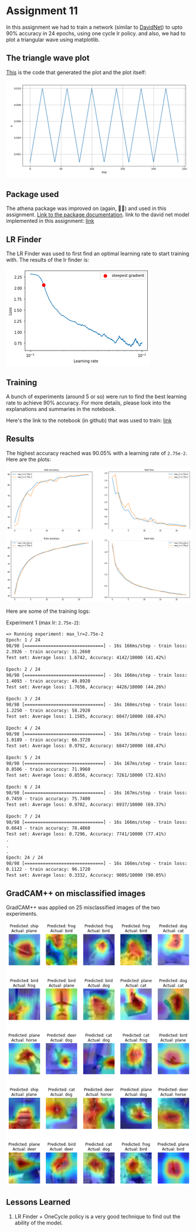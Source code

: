 # Assignment 11

In this assignment we had to train a network (similar to [DavidNet](https://github.com/davidcpage/cifar10-fast/tree/d31ad8d393dd75147b65f261dbf78670a97e48a8)) to upto 90% accuracy in 24 epochs, using one cycle lr policy. and also, we had to plot a triangular wave using matplotlib.

## The triangle wave plot
[This](./triangle-wave-plot.py) is the code that generated the plot and the plot itself:

![triangle-wave](./images/triangle-wave.png)

## Package used

The athena package was improved on (again, 🤦‍♂️) and used in this assignment. [Link to the package documentation](https://firekind.github.io/athena).
link to the david net model implemented in this assignment: [link](https://github.com/firekind/athena/blob/98cc8c6b0cccf653a4a980cfdac73bc229836072/athena/models/davidnet.py)

## LR Finder
The LR Finder was used to first find an optimal learning rate to start training with. The results of the lr finder is:

![lr finder](./images/lr-finder.png)

## Training
A bunch of experiments (around 5 or so) were run to find the best learning rate to achieve 90% accuracy. For more details, please look into the explanations and summaries in the notebook.

Here's the link to the notebook (in github) that was used to train: [link](./assignment.ipynb)

## Results
The highest accuracy reached was 90.05% with a learning rate of `2.75e-2`.
Here are the plots:

![plot](images/exp3-res.png)

Here are some of the training logs:

Experiment 1 (max lr: `2.75e-2`):

```
=> Running experiment: max_lr=2.75e-2
Epoch: 1 / 24
98/98 [==============================] - 16s 166ms/step - train loss: 2.3926 - train accuracy: 31.2660
Test set: Average loss: 1.6742, Accuracy: 4142/10000 (41.42%)

Epoch: 2 / 24
98/98 [==============================] - 16s 166ms/step - train loss: 1.4093 - train accuracy: 49.8920
Test set: Average loss: 1.7656, Accuracy: 4426/10000 (44.26%)

Epoch: 3 / 24
98/98 [==============================] - 16s 166ms/step - train loss: 1.2250 - train accuracy: 58.2920
Test set: Average loss: 1.1585, Accuracy: 6047/10000 (60.47%)

Epoch: 4 / 24
98/98 [==============================] - 16s 167ms/step - train loss: 1.0189 - train accuracy: 66.3720
Test set: Average loss: 0.9792, Accuracy: 6847/10000 (68.47%)

Epoch: 5 / 24
98/98 [==============================] - 16s 167ms/step - train loss: 0.8506 - train accuracy: 71.9960
Test set: Average loss: 0.8556, Accuracy: 7261/10000 (72.61%)

Epoch: 6 / 24
98/98 [==============================] - 16s 167ms/step - train loss: 0.7459 - train accuracy: 75.7400
Test set: Average loss: 0.9702, Accuracy: 6937/10000 (69.37%)

Epoch: 7 / 24
98/98 [==============================] - 16s 166ms/step - train loss: 0.6643 - train accuracy: 78.4860
Test set: Average loss: 0.7296, Accuracy: 7741/10000 (77.41%)
.
.
.
Epoch: 24 / 24
98/98 [==============================] - 16s 166ms/step - train loss: 0.1122 - train accuracy: 96.1720
Test set: Average loss: 0.3332, Accuracy: 9005/10000 (90.05%)

```

## GradCAM++ on misclassified images

GradCAM++ was applied on 25 misclassified images of the two experiments.

![](./images/gradcam-misclassified.png)


## Lessons Learned

1. LR Finder + OneCycle policy is a very good technique to find out the ability of the model.
